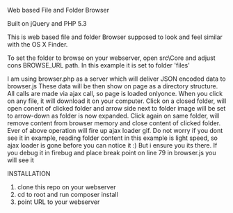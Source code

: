 Web based File and Folder Browser

Built on jQuery and PHP 5.3

This is web based file and folder Browser supposed to look and feel similar with the OS X Finder.

To set the folder to browse on your webserver, open src\Core and adjust cons BROWSE_URL path. In this example it is set to folder 'files'

I am using browser.php as a server which will deliver JSON encoded data to browser.js
These data will be then show on page as a directory structure.
All calls are made via ajax call, so page is loaded onlyonce.
When you click on any file, it will download it on your computer.
Click on a closed folder, will open conent of clicked folder and arrow side next to folder image will be set to arrow-down as folder is now expanded.
Click again on same folder, will remove content from browser memory and close content of clicked folder.
Ever of above operation will fire up ajax loader gif. Do not worry if you dont see it in example, reading folder content in this example is light speed,
so ajax loader is gone before you can notice it :) But i ensure you its there. If you debug it in firebug and place break point on line 79 in browser.js you will see it





INSTALLATION
1) clone this repo on your webserver
2) cd to root and run composer install
3) point URL to your webserver